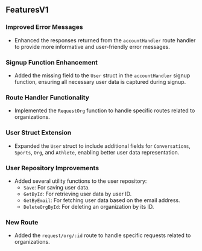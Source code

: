 ﻿
## **FeaturesV1**

### Improved Error Messages

-   Enhanced the responses returned from the `accountHandler` route handler to provide more informative and user-friendly error messages.

### Signup Function Enhancement

-   Added the missing field to the `User` struct in the `accountHandler` signup function, ensuring all necessary user data is captured during signup.

### Route Handler Functionality

-   Implemented the `RequestOrg` function to handle specific routes related to organizations.

### User Struct Extension

-   Expanded the `User` struct to include additional fields for `Conversations`, `Sports`, `Org`, and `Athlete`, enabling better user data representation.

### User Repository Improvements

-   Added several utility functions to the user repository:
    -   `Save`: For saving user data.
    -   `GetById`: For retrieving user data by user ID.
    -   `GetByEmail`: For fetching user data based on the email address.
    -   `DeleteOrgById`: For deleting an organization by its ID.

### New Route

-   Added the `request/org/:id` route to handle specific requests related to organizations.
